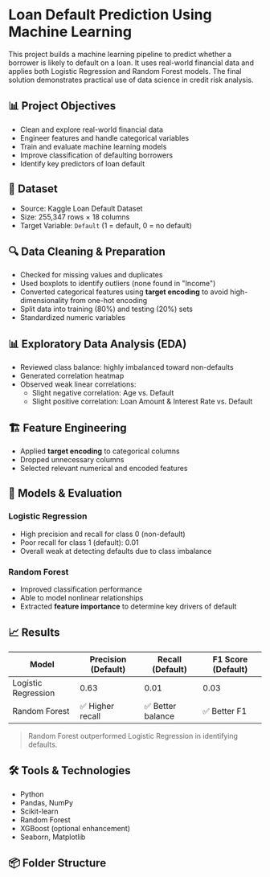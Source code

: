 # Loan Default Prediction Using Machine Learning

This project builds a machine learning pipeline to predict whether a borrower is likely to default on a loan. It uses real-world financial data and applies both Logistic Regression and Random Forest models. The final solution demonstrates practical use of data science in credit risk analysis.

## 📊 Project Objectives

- Clean and explore real-world financial data
- Engineer features and handle categorical variables
- Train and evaluate machine learning models
- Improve classification of defaulting borrowers
- Identify key predictors of loan default

## 📁 Dataset

- Source: Kaggle Loan Default Dataset  
- Size: 255,347 rows × 18 columns  
- Target Variable: `Default` (1 = default, 0 = no default)

## 🔍 Data Cleaning & Preparation

- Checked for missing values and duplicates  
- Used boxplots to identify outliers (none found in "Income")  
- Converted categorical features using **target encoding** to avoid high-dimensionality from one-hot encoding  
- Split data into training (80%) and testing (20%) sets  
- Standardized numeric variables

## 📊 Exploratory Data Analysis (EDA)

- Reviewed class balance: highly imbalanced toward non-defaults  
- Generated correlation heatmap  
- Observed weak linear correlations:
  - Slight negative correlation: Age vs. Default
  - Slight positive correlation: Loan Amount & Interest Rate vs. Default

## 🏗️ Feature Engineering

- Applied **target encoding** to categorical columns  
- Dropped unnecessary columns  
- Selected relevant numerical and encoded features

## 🧠 Models & Evaluation

### Logistic Regression
- High precision and recall for class 0 (non-default)
- Poor recall for class 1 (default): 0.01
- Overall weak at detecting defaults due to class imbalance

### Random Forest
- Improved classification performance
- Able to model nonlinear relationships
- Extracted **feature importance** to determine key drivers of default

## 📈 Results

| Model              | Precision (Default) | Recall (Default) | F1 Score (Default) |
|-------------------|---------------------|------------------|--------------------|
| Logistic Regression | 0.63                | 0.01             | 0.03               |
| Random Forest       | ✅ Higher recall     | ✅ Better balance | ✅ Better F1        |

> Random Forest outperformed Logistic Regression in identifying defaults.

## 🛠 Tools & Technologies

- Python
- Pandas, NumPy
- Scikit-learn
- Random Forest
- XGBoost (optional enhancement)
- Seaborn, Matplotlib

## 📦 Folder Structure



